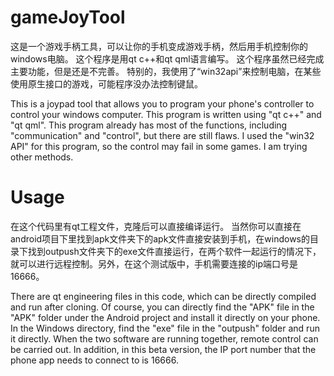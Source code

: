 # gameJoyTool
这是一个游戏手柄工具，可以让你的手机变成游戏手柄，然后用手机控制你的windows电脑。
这个程序是用qt c++和qt qml语言编写。
这个程序虽然已经完成主要功能，但是还是不完善。
特别的，我使用了“win32api”来控制电脑，在某些使用原生接口的游戏，可能程序没办法控制键鼠。

This is a  joypad tool that allows you to program your phone's controller to control your windows computer. 
This program is written using "qt c++" and "qt qml".
This program already has most of the functions, including "communication" and "control", but there are still flaws.
I used the "win32 API" for this program, so the control may fail in some games. I am trying other methods.

# Usage
在这个代码里有qt工程文件，克隆后可以直接编译运行。
当然你可以直接在android项目下里找到apk文件夹下的apk文件直接安装到手机，在windows的目录下找到outpush文件夹下的exe文件直接运行，在两个软件一起运行的情况下，就可以进行远程控制。另外，在这个测试版中，手机需要连接的ip端口号是16666。

There are qt engineering files in this code, which can be directly compiled and run after cloning.
Of course, you can directly find the "APK" file in the "APK" folder under the Android project and install it directly on your phone. In the Windows directory, find the "exe" file in the "outpush" folder and run it directly. When the two software are running together, remote control can be carried out. In addition, in this beta version, the IP port number that the phone app needs to connect to is 16666.
